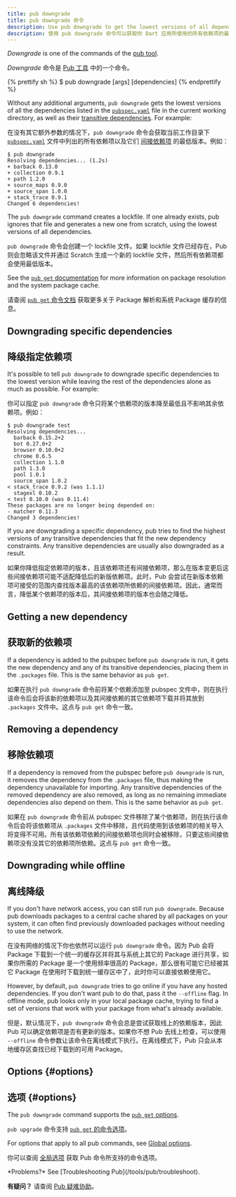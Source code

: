```yaml
---
title: pub downgrade
title: pub downgrade 命令
description: Use pub downgrade to get the lowest versions of all dependencies used by your Dart application.
description: 使用 pub downgrade 命令可以获取你 Dart 应用所使用的所有依赖项的最低版本。
---
```


_Downgrade_ is one of the commands of the [pub tool](/tools/pub/cmd).

_Downgrade_ 命令是 [Pub 工具](/tools/pub/cmd) 中的一个命令。

{% prettify sh %}
$ pub downgrade [args] [dependencies]
{% endprettify %}

Without any additional arguments, `pub downgrade` gets the lowest versions of
all the dependencies listed in the [`pubspec.yaml`](/tools/pub/pubspec) file
in the current working directory, as well as their [transitive
dependencies](/tools/pub/glossary#transitive-dependency).
For example:

在没有其它额外参数的情况下，`pub downgrade` 命令会获取当前工作目录下 [`pubspec.yaml`](/tools/pub/pubspec) 文件中列出的所有依赖项以及它们 [间接依赖项](/tools/pub/glossary#transitive-dependency) 的最低版本。例如：

```terminal
$ pub downgrade
Resolving dependencies... (1.2s)
+ barback 0.13.0
+ collection 0.9.1
+ path 1.2.0
+ source_maps 0.9.0
+ source_span 1.0.0
+ stack_trace 0.9.1
Changed 6 dependencies!
```

The `pub downgrade` command creates a lockfile. If one already exists,
pub ignores that file and generates a new one from scratch, using the lowest
versions of all dependencies.

`pub downgrade` 命令会创建一个 lockfile 文件。如果 lockfile 文件已经存在，Pub 则会忽略该文件并通过 Scratch 生成一个新的 lockfile 文件，然后所有依赖项都会使用最低版本。

See the [`pub get` documentation](/tools/pub/cmd/pub-get) for more information
on package resolution and the system package cache.

请查阅 [`pub get` 命令文档](/tools/pub/cmd/pub-get) 获取更多关于 Package 解析和系统 Package 缓存的信息。

## Downgrading specific dependencies

## 降级指定依赖项

It's possible to tell `pub downgrade` to downgrade specific dependencies to the
lowest version while leaving the rest of the dependencies alone as much as
possible. For example:

你可以指定 `pub downgrade` 命令只将某个依赖项的版本降至最低且不影响其余依赖项。例如：

```terminal
$ pub downgrade test
Resolving dependencies...
  barback 0.15.2+2
  bot 0.27.0+2
  browser 0.10.0+2
  chrome 0.6.5
  collection 1.1.0
  path 1.3.0
  pool 1.0.1
  source_span 1.0.2
< stack_trace 0.9.2 (was 1.1.1)
  stagexl 0.10.2
< test 0.10.0 (was 0.11.4)
These packages are no longer being depended on:
- matcher 0.11.3
Changed 3 dependencies!
```

If you are downgrading a specific dependency, pub tries to find the
highest versions of any transitive dependencies that fit the new dependency
constraints. Any transitive dependencies are usually also downgraded
as a result.

如果你降低指定依赖项的版本，且该依赖项还有间接依赖项，那么在版本变更后这些间接依赖项可能不适配降低后的新版依赖项。此时，Pub 会尝试在新版本依赖项可接受的范围内查找版本最高的该依赖项所依赖的间接依赖项。因此，通常而言，降低某个依赖项的版本后，其间接依赖项的版本也会随之降低。

## Getting a new dependency

## 获取新的依赖项

If a dependency is added to the pubspec before `pub downgrade` is run,
it gets the new dependency and any of its transitive dependencies,
placing them in the `.packages` file. This
is the same behavior as `pub get`.

如果在执行 `pub downgrade` 命令前将某个依赖添加至 pubspec 文件中，则在执行该命令后会将该新的依赖项以及其间接依赖的其它依赖项下载并将其放到 `.packages` 文件中。这点与 `pub get` 命令一致。

## Removing a dependency

## 移除依赖项

If a dependency is removed from the pubspec before `pub downgrade` is
run, it removes the dependency from the `.packages` file,
thus making the dependency unavailable for
importing. Any transitive dependencies of the removed dependency are
also removed, as long as no remaining immediate dependencies also
depend on them. This is the same behavior as `pub get`.

如果在 `pub downgrade` 命令前从 pubspec 文件移除了某个依赖项，则在执行该命令后会将该依赖项从 `.packages` 文件中移除，且代码使用到该依赖项的相关导入将变得不可用。所有该依赖项依赖的间接依赖项也同时会被移除，只要这些间接依赖项没有没其它的依赖项所依赖。这点与 `pub get` 命令一致。

## Downgrading while offline

## 离线降级

If you don't have network access, you can still run `pub downgrade`.
Because pub downloads packages to a central cache shared by all packages
on your system, it can often find previously downloaded packages
without needing to use the network.

在没有网络的情况下你也依然可以运行 `pub downgrade` 命令。因为 Pub 会将 Package 下载到一个统一的缓存区并将其与系统上其它的 Package 进行共享，如果你所需的 Package 是一个使用频率很高的 Package，那么很有可能它已经被其它 Package 在使用时下载到统一缓存区中了，此时你可以直接依赖使用它。

However, by default, `pub downgrade` tries to go online if you
have any hosted dependencies.
If you don't want pub to do that, pass it the `--offline` flag.
In offline mode, pub looks only in your local package cache,
trying to find a set of versions that work with your package from what's already
available.

但是，默认情况下，`pub downgrade` 命令会总是尝试获取线上的依赖版本，因此 Pub 可以确定依赖项是否有更新的版本。如果你不想 Pub 去线上检查，可以使用 `--offline` 命令参数让该命令在离线模式下执行。在离线模式下，Pub 只会从本地缓存区查找已经下载到的可用 Package。

## Options {#options}

## 选项 {#options}

The `pub downgrade` command supports the
[`pub get` options](/tools/pub/cmd/pub-get#options).

`pub upgrade` 命令支持 [`pub get` 的命令选项](/tools/pub/cmd/pub-get#options)。

For options that apply to all pub commands, see
[Global options](/tools/pub/cmd#global-options).

你可以查阅 [全局选项](/tools/pub/cmd#global-options) 获取 Pub 命令所支持的命令选项。

<aside class="alert alert-info" markdown="1">
  *Problems?* See [Troubleshooting Pub](/tools/pub/troubleshoot).

  **有疑问？** 请查阅 [Pub 疑难协助](/tools/pub/troubleshoot)。
</aside>
